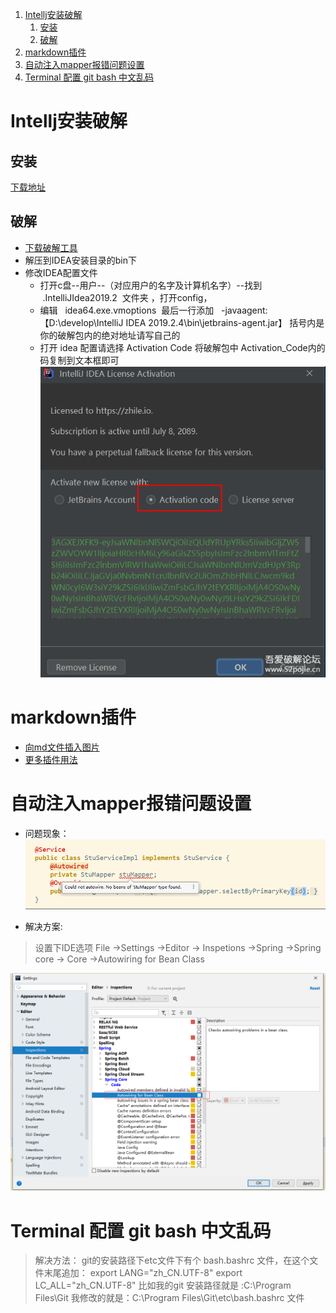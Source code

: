 

1. [Intellj安装破解](#intellj安装破解)
	1. [安装](#安装)
	2. [破解](#破解)
2. [markdown插件](#markdown插件)
3. [自动注入mapper报错问题设置](#自动注入mapper报错问题设置)
4. [Terminal 配置 git bash 中文乱码](#terminal-配置-git-bash-中文乱码)




# Intellj安装破解

## 安装
[下载地址](https://download.jetbrains.com/idea/ideaIU-2019.2.4.exe)

## 破解

 - [下载破解工具](https://github.com/RunningSow/my-note/raw/master/source/jetbrains-agent-latest.zip)
 - 解压到IDEA安装目录的bin下
 - 修改IDEA配置文件
	 - 打开c盘--用户--（对应用户的名字及计算机名字）--找到   .IntelliJIdea2019.2  文件夹 ，打开config，
	 - 编辑   idea64.exe.vmoptions  最后一行添加   -javaagent:【D:\develop\IntelliJ IDEA 2019.2.4\bin\jetbrains-agent.jar】 括号内是你的破解包内的绝对地址请写自己的
	 - 打开 idea 配置请选择  Activation Code 将破解包中 Activation_Code内的码复制到文本框即可
     ![](images/6ea0e139.png)

# markdown插件

 - [向md文件插入图片](https://www.jianshu.com/p/499c48f5de22)
 - [更多插件用法](https://blog.csdn.net/qq_41720208/article/details/102647500)


# 自动注入mapper报错问题设置

 - 问题现象：
![](images/38b19ee7.png)

 - 解决方案:
 

> 设置下IDE选项
File ->Settings ->Editor -> Inspetions ->Spring ->Spring core -> Core ->Autowiring for  Bean Class

![](images/458292f9.png)

# Terminal 配置 git bash 中文乱码

> 解决方法：
git的安装路径下etc文件下有个 bash.bashrc 文件，在这个文件末尾追加：
export LANG="zh_CN.UTF-8"
export LC_ALL="zh_CN.UTF-8"
比如我的git 安装路径就是 :C:\Program Files\Git
我修改的就是：C:\Program Files\Git\etc\bash.bashrc 文件